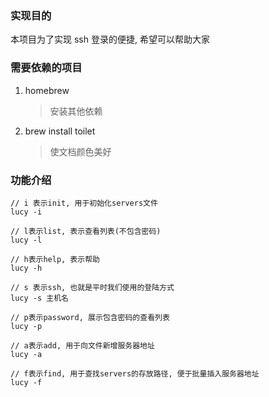 ### 实现目的

本项目为了实现 ssh 登录的便捷, 希望可以帮助大家

### 需要依赖的项目

1. homebrew
   > 安装其他依赖
2. brew install toilet
   > 使文档颜色美好

### 功能介绍

```
// i 表示init, 用于初始化servers文件
lucy -i

// l表示list, 表示查看列表(不包含密码)
lucy -l

// h表示help, 表示帮助
lucy -h

// s 表示ssh, 也就是平时我们使用的登陆方式
lucy -s 主机名

// p表示password, 展示包含密码的查看列表
lucy -p

// a表示add, 用于向文件新增服务器地址
lucy -a

// f表示find, 用于查找servers的存放路径, 便于批量插入服务器地址
lucy -f


```
